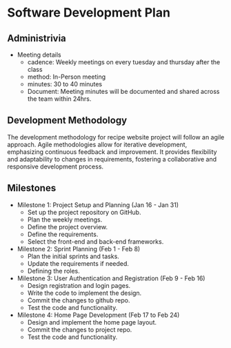 # Software Development Plan

## Administrivia
* Meeting details
  * cadence: Weekly meetings on every tuesday and thursday after the class
  * method: In-Person meeting
  * minutes: 30 to 40 minutes
  * Document: Meeting minutes will be documented and shared across the team within 24hrs.

## Development Methodology
The development methodology for recipe website project will follow an agile approach. Agile methodologies allow for iterative development, emphasizing continuous feedback and improvement. It provides flexibility and adaptability to changes in requirements, fostering a collaborative and responsive development process.

## Milestones
* Milestone 1: Project Setup and Planning (Jan 16 - Jan 31)
  * Set up the project repository on GitHub.
  * Plan the weekly meetings.
  * Define the project overview.
  * Define the requirements.
  * Select the front-end and back-end frameworks.
* Milestone 2: Sprint Planning (Feb 1 - Feb 8)
  * Plan the initial sprints and tasks.
  * Update the requirements if needed.
  * Defining the roles.
* Milestone 3: User Authentication and Registration (Feb 9 - Feb 16)
  * Design registration and login pages.
  * Write the code to implement the design.
  * Commit the changes to github repo.
  * Test the code and functionality.
* Milestone 4: Home Page Development (Feb 17 to Feb 24)
  * Design and implement the home page layout.
  * Commit the changes to project repo.
  * Test the code and functionality.
  
    
 
